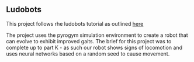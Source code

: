 ## Ludobots

This project follows rhe ludobots tutorial as outlined [here]([https://www.reddit.com/r/ludobots/wiki/hillclimber/)

The project uses the pyrogym simulation environment to create a robot that can evolve to exhibit improved gaits. The brief for this project was to complete up to part K - as such our robot shows signs of locomotion and uses neural networks based on a random seed to cause movement.


